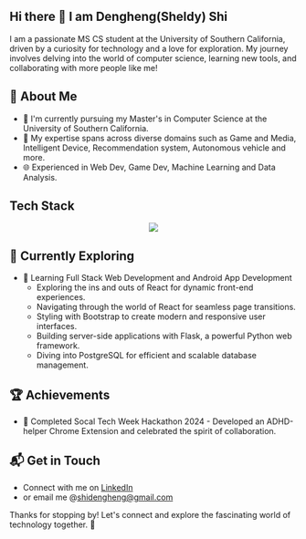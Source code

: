 ## Hi there 👋 I am Dengheng(Sheldy) Shi

I am a passionate MS CS student at the University of Southern California, driven by a curiosity for technology and a love for exploration. My journey involves delving into the world of computer science, learning new tools, and collaborating with more people like me!


## 🚀 About Me

- 🔭 I'm currently pursuing my Master's in Computer Science at the University of Southern California.
- 📝 My expertise spans across diverse domains such as Game and Media, Intelligent Device, Recommendation system, Autonomous vehicle and more.
- 🌐 Experienced in Web Dev, Game Dev, Machine Learning and Data Analysis.

## Tech Stack
<p align="center">
  <a href="https://skillicons.dev">
    <img src="https://skillicons.dev/icons?i=py,java,cpp,js,html,css,bootstrap,flask,react,gcp,nodejs,npm,latex,github,git,matlab,mongodb,opencv,pytorch,raspberrypi,blendar,rider,unity" />
  </a>
</p>
<!-- [![My Skills](https://skillicons.dev/icons?i=py,js,html,css,bootstrap,flask,react,gcp,nodejs,npm,latex,github,git,matlab,mongodb,opencv,pytorch,raspberrypi,blendar,rider,unity)](https://skillicons.dev) -->

## 🌱 Currently Exploring

- 🚀 Learning Full Stack Web Development and Android App Development
  - Exploring the ins and outs of React for dynamic front-end experiences.
  - Navigating through the world of React for seamless page transitions.
  - Styling with Bootstrap to create modern and responsive user interfaces.
  - Building server-side applications with Flask, a powerful Python web framework.
  - Diving into PostgreSQL for efficient and scalable database management.

 ## 🏆 Achievements

- 🌟 Completed Socal Tech Week Hackathon 2024 - Developed an ADHD-helper Chrome Extension and celebrated the spirit of collaboration.


## 📬 Get in Touch

- Connect with me on [LinkedIn](https://twitter.com/introvertedbot)
- or email me @shidengheng@gmail.com

Thanks for stopping by! Let's connect and explore the fascinating world of technology together. 🚀



<!--
**stephannnnnie/stephannnnnie** is a ✨ _special_ ✨ repository because its `README.md` (this file) appears on your GitHub profile.

Here are some ideas to get you started:

- 🔭 I’m currently working on ...
- 🌱 I’m currently learning ...
- 👯 I’m looking to collaborate on ...
- 🤔 I’m looking for help with ...
- 💬 Ask me about ...
- 📫 How to reach me: ...
- 😄 Pronouns: ...
- ⚡ Fun fact: ...
-->
